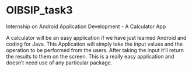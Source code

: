 # OIBSIP_task3
Internship on Android Application Development - A Calculator App

A calculator will be an easy application if we have just learned Android and
coding for Java. This Application will simply take the input values and the
operation to be performed from the users. After taking the input it’ll return
the results to them on the screen. This is a really easy application and doesn’t
need use of any particular package.
